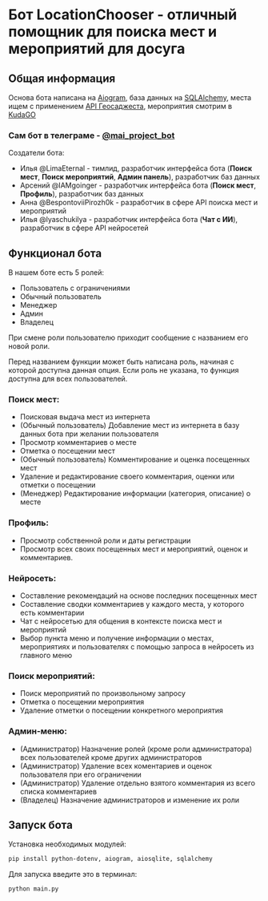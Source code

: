 # Бот LocationChooser - отличный помощник для поиска мест и мероприятий для досуга

## Общая информация
Основа бота написана на [Aiogram](https://aiogram.dev/), база данных на [SQLAlchemy](https://www.sqlalchemy.org/), места ищем с применением [API Геосаджеста](https://yandex.ru/maps-api/docs/suggest-api/index.html), мероприятия смотрим в [KudaGO](https://docs.kudago.com/api/)

### Сам бот в телеграме - [@mai_project_bot](https://t.me/mai_project_bot)

Создатели бота:
- Илья @LimaEternal - тимлид, разработчик интерфейса бота (**Поиск мест**, **Поиск мероприятий**, **Админ панель**), разработчик баз данных
- Арсений @IAMgoinger -  разработчик интерфейса бота (**Поиск мест**, **Профиль**), разработчик баз данных
- Анна @BespontoviiPirozh0k  - разработчик в сфере API поиска мест и мероприятий
- Илья @lyaschukilya - разработчик интерфейса бота (**Чат с ИИ**), разработчик в сфере API нейросетей


## Функционал бота
В нашем боте есть 5 ролей:
- Пользователь с ограничениями
- Обычный пользователь
- Менеджер
- Админ
- Владелец

При смене роли пользователю приходит сообщение с названием его новой роли.

Перед названием функции может быть написана роль, начиная с которой доступна данная опция. Если роль не указана, то функция доступна для всех пользователей.

### Поиск мест:
- Поисковая выдача мест из интернета
- (Обычный пользователь) Добавление мест из интернета в базу данных бота при желании пользователя
- Просмотр комментариев о месте
- Отметка о посещении мест
- (Обычный пользователь) Комментирование и оценка посещенных мест
- Удаление и редактирование своего комментария, оценки или отметки о посещении
- (Менеджер) Редактирование информации (категория, описание) о месте

### Профиль:
- Просмотр собственной роли и даты регистрации
- Просмотр всех своих посещенных мест и мероприятий, оценок и комментариев.

### Нейросеть:
- Составление рекомендаций на основе последних посещенных мест
- Составление сводки комментариев у каждого места, у которого есть комментарии
- Чат с нейросетью для общения в контексте поиска мест и мероприятий
- Выбор пункта меню и получение информации о местах, мероприятиях и пользователях с помощью запроса в нейросеть из главного меню

### Поиск мероприятий:
- Поиск мероприятий по произвольному запросу
- Отметка о посещении мероприятия
- Удаление отметки о посещении конкретного мероприятия

### Админ-меню:
- (Администратор) Назначение ролей (кроме роли администратора) всех пользователей кроме других администраторов
- (Администратор) Удаление всех коментариев и оценок пользователя при его ограничении
- (Администратор) Удаление отдельно взятого комментария из всего списка комментариев
- (Владелец) Назначение администраторов и изменение их роли 

## Запуск бота

Установка необходимых модулей:
```bash
pip install python-dotenv, aiogram, aiosqlite, sqlalchemy
```

Для запуска введите это в терминал: 
```bash
python main.py
```


